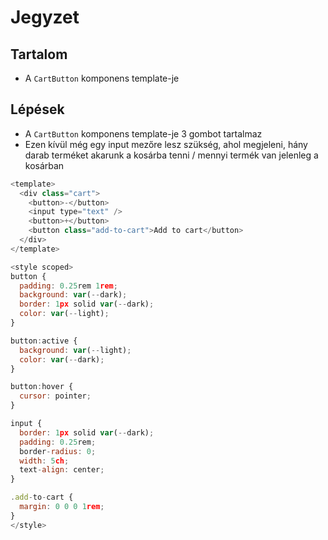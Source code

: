 # Jegyzet

## Tartalom

- A `CartButton` komponens template-je

## Lépések

- A `CartButton` komponens template-je 3 gombot tartalmaz
- Ezen kívül még egy input mezőre lesz szükség, ahol megjeleni, hány darab terméket akarunk a kosárba tenni / mennyi termék van jelenleg a kosárban

```js
<template>
  <div class="cart">
    <button>-</button>
    <input type="text" />
    <button>+</button>
    <button class="add-to-cart">Add to cart</button>
  </div>
</template>

<style scoped>
button {
  padding: 0.25rem 1rem;
  background: var(--dark);
  border: 1px solid var(--dark);
  color: var(--light);
}

button:active {
  background: var(--light);
  color: var(--dark);
}

button:hover {
  cursor: pointer;
}

input {
  border: 1px solid var(--dark);
  padding: 0.25rem;
  border-radius: 0;
  width: 5ch;
  text-align: center;
}

.add-to-cart {
  margin: 0 0 0 1rem;
}
</style>
```
